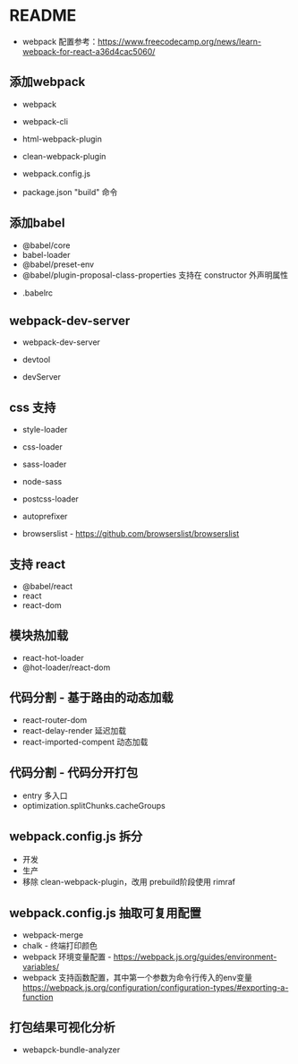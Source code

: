 # README

- webpack 配置参考：https://www.freecodecamp.org/news/learn-webpack-for-react-a36d4cac5060/

## 添加webpack

- webpack
- webpack-cli
- html-webpack-plugin
- clean-webpack-plugin

- webpack.config.js
- package.json "build" 命令

## 添加babel

- @babel/core
- babel-loader
- @babel/preset-env
- @babel/plugin-proposal-class-properties 支持在 constructor 外声明属性
<!-- - @babel/preset-react
- @babel/plugin-syntax-dynamic-import -->

- .babelrc

## webpack-dev-server

- webpack-dev-server

- devtool
- devServer

## css 支持

- style-loader
- css-loader
- sass-loader
- node-sass
- postcss-loader
- autoprefixer

- browserslist - https://github.com/browserslist/browserslist

## 支持 react

- @babel/react
- react
- react-dom

## 模块热加载

- react-hot-loader
- @hot-loader/react-dom

## 代码分割 - 基于路由的动态加载

- react-router-dom
- react-delay-render 延迟加载 
- react-imported-compent 动态加载

## 代码分割 - 代码分开打包

- entry 多入口
- optimization.splitChunks.cacheGroups

## webpack.config.js 拆分

- 开发
- 生产
- 移除 clean-webpack-plugin，改用 prebuild阶段使用 rimraf

## webpack.config.js 抽取可复用配置

- webpack-merge
- chalk - 终端打印颜色
- webpack 环境变量配置 - https://webpack.js.org/guides/environment-variables/
- webpack 支持函数配置，其中第一个参数为命令行传入的env变量 https://webpack.js.org/configuration/configuration-types/#exporting-a-function

## 打包结果可视化分析

- webapck-bundle-analyzer